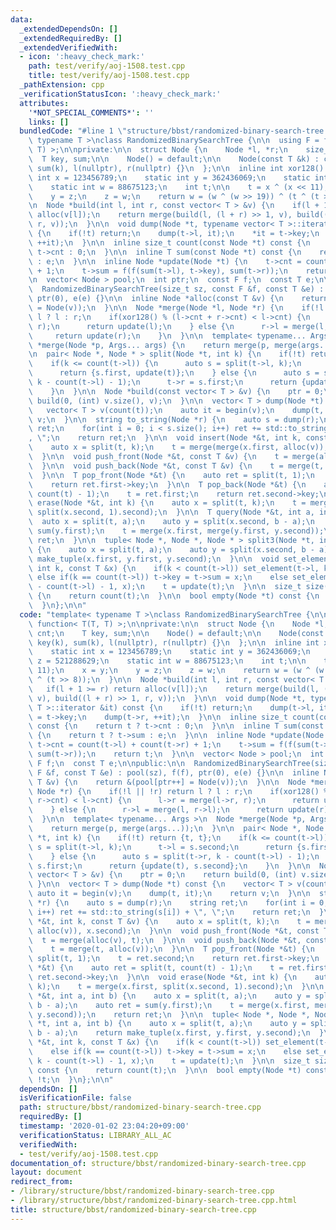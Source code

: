 ```yaml
---
data:
  _extendedDependsOn: []
  _extendedRequiredBy: []
  _extendedVerifiedWith:
  - icon: ':heavy_check_mark:'
    path: test/verify/aoj-1508.test.cpp
    title: test/verify/aoj-1508.test.cpp
  _pathExtension: cpp
  _verificationStatusIcon: ':heavy_check_mark:'
  attributes:
    '*NOT_SPECIAL_COMMENTS*': ''
    links: []
  bundledCode: "#line 1 \"structure/bbst/randomized-binary-search-tree.cpp\"\ntemplate<\
    \ typename T >\nclass RandomizedBinarySearchTree {\n\n  using F = function< T(T,\
    \ T) >;\n\nprivate:\n\n  struct Node {\n    Node *l, *r;\n    size_t cnt;\n  \
    \  T key, sum;\n\n    Node() = default;\n\n    Node(const T &k) : cnt(1), key(k),\
    \ sum(k), l(nullptr), r(nullptr) {}\n  };\n\n  inline int xor128() {\n    static\
    \ int x = 123456789;\n    static int y = 362436069;\n    static int z = 521288629;\n\
    \    static int w = 88675123;\n    int t;\n\n    t = x ^ (x << 11);\n    x = y;\n\
    \    y = z;\n    z = w;\n    return w = (w ^ (w >> 19)) ^ (t ^ (t >> 8));\n  }\n\
    \n  Node *build(int l, int r, const vector< T > &v) {\n    if(l + 1 >= r) return\
    \ alloc(v[l]);\n    return merge(build(l, (l + r) >> 1, v), build((l + r) >> 1,\
    \ r, v));\n  }\n\n  void dump(Node *t, typename vector< T >::iterator &it) const\
    \ {\n    if(!t) return;\n    dump(t->l, it);\n    *it = t->key;\n    dump(t->r,\
    \ ++it);\n  }\n\n  inline size_t count(const Node *t) const {\n    return t ?\
    \ t->cnt : 0;\n  }\n\n  inline T sum(const Node *t) const {\n    return t ? t->sum\
    \ : e;\n  }\n\n  inline Node *update(Node *t) {\n    t->cnt = count(t->l) + count(t->r)\
    \ + 1;\n    t->sum = f(f(sum(t->l), t->key), sum(t->r));\n    return t;\n  }\n\
    \n  vector< Node > pool;\n  int ptr;\n  const F f;\n  const T e;\n\npublic:\n\n\
    \  RandomizedBinarySearchTree(size_t sz, const F &f, const T &e) : pool(sz), f(f),\
    \ ptr(0), e(e) {}\n\n  inline Node *alloc(const T &v) {\n    return &(pool[ptr++]\
    \ = Node(v));\n  }\n\n  Node *merge(Node *l, Node *r) {\n    if(!l || !r) return\
    \ l ? l : r;\n    if(xor128() % (l->cnt + r->cnt) < l->cnt) {\n      l->r = merge(l->r,\
    \ r);\n      return update(l);\n    } else {\n      r->l = merge(l, r->l);\n \
    \     return update(r);\n    }\n  }\n\n  template< typename... Args >\n  Node\
    \ *merge(Node *p, Args... args) {\n    return merge(p, merge(args...));\n  }\n\
    \n  pair< Node *, Node * > split(Node *t, int k) {\n    if(!t) return {t, t};\n\
    \    if(k <= count(t->l)) {\n      auto s = split(t->l, k);\n      t->l = s.second;\n\
    \      return {s.first, update(t)};\n    } else {\n      auto s = split(t->r,\
    \ k - count(t->l) - 1);\n      t->r = s.first;\n      return {update(t), s.second};\n\
    \    }\n  }\n\n  Node *build(const vector< T > &v) {\n    ptr = 0;\n    return\
    \ build(0, (int) v.size(), v);\n  }\n\n  vector< T > dump(Node *t) const {\n \
    \   vector< T > v(count(t));\n    auto it = begin(v);\n    dump(t, it);\n    return\
    \ v;\n  }\n\n  string to_string(Node *r) {\n    auto s = dump(r);\n    string\
    \ ret;\n    for(int i = 0; i < s.size(); i++) ret += std::to_string(s[i]) + \"\
    , \";\n    return ret;\n  }\n\n  void insert(Node *&t, int k, const T &v) {\n\
    \    auto x = split(t, k);\n    t = merge(merge(x.first, alloc(v)), x.second);\n\
    \  }\n\n  void push_front(Node *&t, const T &v) {\n    t = merge(alloc(v), t);\n\
    \  }\n\n  void push_back(Node *&t, const T &v) {\n    t = merge(t, alloc(v));\n\
    \  }\n\n  T pop_front(Node *&t) {\n    auto ret = split(t, 1);\n    t = ret.second;\n\
    \    return ret.first->key;\n  }\n\n  T pop_back(Node *&t) {\n    auto ret = split(t,\
    \ count(t) - 1);\n    t = ret.first;\n    return ret.second->key;\n  }\n\n  void\
    \ erase(Node *&t, int k) {\n    auto x = split(t, k);\n    t = merge(x.first,\
    \ split(x.second, 1).second);\n  }\n\n  T query(Node *&t, int a, int b) {\n  \
    \  auto x = split(t, a);\n    auto y = split(x.second, b - a);\n    auto ret =\
    \ sum(y.first);\n    t = merge(x.first, merge(y.first, y.second));\n    return\
    \ ret;\n  }\n\n  tuple< Node *, Node *, Node * > split3(Node *t, int a, int b)\
    \ {\n    auto x = split(t, a);\n    auto y = split(x.second, b - a);\n    return\
    \ make_tuple(x.first, y.first, y.second);\n  }\n\n  void set_element(Node *&t,\
    \ int k, const T &x) {\n    if(k < count(t->l)) set_element(t->l, k, x);\n   \
    \ else if(k == count(t->l)) t->key = t->sum = x;\n    else set_element(t->r, k\
    \ - count(t->l) - 1, x);\n    t = update(t);\n  }\n\n  size_t size(Node *t) const\
    \ {\n    return count(t);\n  }\n\n  bool empty(Node *t) const {\n    return !t;\n\
    \  }\n};\n\n"
  code: "template< typename T >\nclass RandomizedBinarySearchTree {\n\n  using F =\
    \ function< T(T, T) >;\n\nprivate:\n\n  struct Node {\n    Node *l, *r;\n    size_t\
    \ cnt;\n    T key, sum;\n\n    Node() = default;\n\n    Node(const T &k) : cnt(1),\
    \ key(k), sum(k), l(nullptr), r(nullptr) {}\n  };\n\n  inline int xor128() {\n\
    \    static int x = 123456789;\n    static int y = 362436069;\n    static int\
    \ z = 521288629;\n    static int w = 88675123;\n    int t;\n\n    t = x ^ (x <<\
    \ 11);\n    x = y;\n    y = z;\n    z = w;\n    return w = (w ^ (w >> 19)) ^ (t\
    \ ^ (t >> 8));\n  }\n\n  Node *build(int l, int r, const vector< T > &v) {\n \
    \   if(l + 1 >= r) return alloc(v[l]);\n    return merge(build(l, (l + r) >> 1,\
    \ v), build((l + r) >> 1, r, v));\n  }\n\n  void dump(Node *t, typename vector<\
    \ T >::iterator &it) const {\n    if(!t) return;\n    dump(t->l, it);\n    *it\
    \ = t->key;\n    dump(t->r, ++it);\n  }\n\n  inline size_t count(const Node *t)\
    \ const {\n    return t ? t->cnt : 0;\n  }\n\n  inline T sum(const Node *t) const\
    \ {\n    return t ? t->sum : e;\n  }\n\n  inline Node *update(Node *t) {\n   \
    \ t->cnt = count(t->l) + count(t->r) + 1;\n    t->sum = f(f(sum(t->l), t->key),\
    \ sum(t->r));\n    return t;\n  }\n\n  vector< Node > pool;\n  int ptr;\n  const\
    \ F f;\n  const T e;\n\npublic:\n\n  RandomizedBinarySearchTree(size_t sz, const\
    \ F &f, const T &e) : pool(sz), f(f), ptr(0), e(e) {}\n\n  inline Node *alloc(const\
    \ T &v) {\n    return &(pool[ptr++] = Node(v));\n  }\n\n  Node *merge(Node *l,\
    \ Node *r) {\n    if(!l || !r) return l ? l : r;\n    if(xor128() % (l->cnt +\
    \ r->cnt) < l->cnt) {\n      l->r = merge(l->r, r);\n      return update(l);\n\
    \    } else {\n      r->l = merge(l, r->l);\n      return update(r);\n    }\n\
    \  }\n\n  template< typename... Args >\n  Node *merge(Node *p, Args... args) {\n\
    \    return merge(p, merge(args...));\n  }\n\n  pair< Node *, Node * > split(Node\
    \ *t, int k) {\n    if(!t) return {t, t};\n    if(k <= count(t->l)) {\n      auto\
    \ s = split(t->l, k);\n      t->l = s.second;\n      return {s.first, update(t)};\n\
    \    } else {\n      auto s = split(t->r, k - count(t->l) - 1);\n      t->r =\
    \ s.first;\n      return {update(t), s.second};\n    }\n  }\n\n  Node *build(const\
    \ vector< T > &v) {\n    ptr = 0;\n    return build(0, (int) v.size(), v);\n \
    \ }\n\n  vector< T > dump(Node *t) const {\n    vector< T > v(count(t));\n   \
    \ auto it = begin(v);\n    dump(t, it);\n    return v;\n  }\n\n  string to_string(Node\
    \ *r) {\n    auto s = dump(r);\n    string ret;\n    for(int i = 0; i < s.size();\
    \ i++) ret += std::to_string(s[i]) + \", \";\n    return ret;\n  }\n\n  void insert(Node\
    \ *&t, int k, const T &v) {\n    auto x = split(t, k);\n    t = merge(merge(x.first,\
    \ alloc(v)), x.second);\n  }\n\n  void push_front(Node *&t, const T &v) {\n  \
    \  t = merge(alloc(v), t);\n  }\n\n  void push_back(Node *&t, const T &v) {\n\
    \    t = merge(t, alloc(v));\n  }\n\n  T pop_front(Node *&t) {\n    auto ret =\
    \ split(t, 1);\n    t = ret.second;\n    return ret.first->key;\n  }\n\n  T pop_back(Node\
    \ *&t) {\n    auto ret = split(t, count(t) - 1);\n    t = ret.first;\n    return\
    \ ret.second->key;\n  }\n\n  void erase(Node *&t, int k) {\n    auto x = split(t,\
    \ k);\n    t = merge(x.first, split(x.second, 1).second);\n  }\n\n  T query(Node\
    \ *&t, int a, int b) {\n    auto x = split(t, a);\n    auto y = split(x.second,\
    \ b - a);\n    auto ret = sum(y.first);\n    t = merge(x.first, merge(y.first,\
    \ y.second));\n    return ret;\n  }\n\n  tuple< Node *, Node *, Node * > split3(Node\
    \ *t, int a, int b) {\n    auto x = split(t, a);\n    auto y = split(x.second,\
    \ b - a);\n    return make_tuple(x.first, y.first, y.second);\n  }\n\n  void set_element(Node\
    \ *&t, int k, const T &x) {\n    if(k < count(t->l)) set_element(t->l, k, x);\n\
    \    else if(k == count(t->l)) t->key = t->sum = x;\n    else set_element(t->r,\
    \ k - count(t->l) - 1, x);\n    t = update(t);\n  }\n\n  size_t size(Node *t)\
    \ const {\n    return count(t);\n  }\n\n  bool empty(Node *t) const {\n    return\
    \ !t;\n  }\n};\n\n"
  dependsOn: []
  isVerificationFile: false
  path: structure/bbst/randomized-binary-search-tree.cpp
  requiredBy: []
  timestamp: '2020-01-02 23:04:20+09:00'
  verificationStatus: LIBRARY_ALL_AC
  verifiedWith:
  - test/verify/aoj-1508.test.cpp
documentation_of: structure/bbst/randomized-binary-search-tree.cpp
layout: document
redirect_from:
- /library/structure/bbst/randomized-binary-search-tree.cpp
- /library/structure/bbst/randomized-binary-search-tree.cpp.html
title: structure/bbst/randomized-binary-search-tree.cpp
---
```

